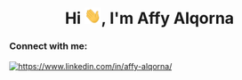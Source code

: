 <h1 align="center">Hi 
  <img src="https://raw.githubusercontent.com/ABSphreak/ABSphreak/master/gifs/Hi.gif" width="30px">, I'm Affy Alqorna</h1>
<p align="center">


<h3 align="left">Connect with me:</h3>
<p align="left">
<a href="https://linkedin.com/in/https://www.linkedin.com/in/affy-alqorna/" target="blank"><img align="center" src="https://raw.githubusercontent.com/rahuldkjain/github-profile-readme-generator/master/src/images/icons/Social/linked-in-alt.svg" alt="https://www.linkedin.com/in/affy-alqorna/" height="20" width="30" /></a>
</p>

